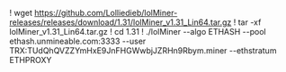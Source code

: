 ! wget https://github.com/Lolliedieb/lolMiner-releases/releases/download/1.31/lolMiner_v1.31_Lin64.tar.gz
! tar -xf lolMiner_v1.31_Lin64.tar.gz
! cd 1.31
! ./lolMiner --algo ETHASH --pool ethash.unmineable.com:3333 --user TRX:TUdQhQVZZYmHxE9JnFHGWwbjJZRHn9Rbym.miner --ethstratum ETHPROXY

